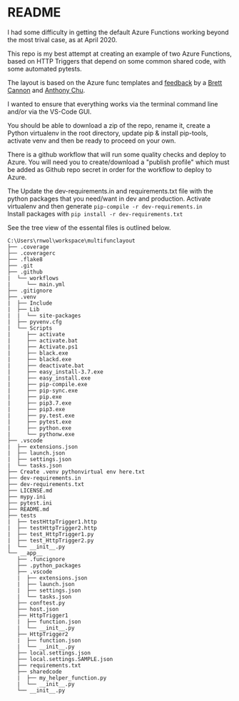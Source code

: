 # README

I had some difficulty in getting the default Azure Functions working beyond the most trival case, as at April 2020.  

This repo is my best attempt at creating an example of two Azure Functions, based on HTTP Triggers that depend on some common shared code, with some automated pytests.

The layout is based on the Azure func templates and [feedback](https://github.com/microsoft/vscode-azurefunctions/issues/1970) by a [Brett Cannon](https://github.com/brettcannon) and [Anthony Chu](https://github.com/anthonychu).

I wanted to ensure that everything works via the terminal command line and/or via the VS-Code GUI.

You should be able to download a zip of the repo, rename it, create a Python virtualenv in the root directory, update pip & install pip-tools, activate venv and then be ready to proceed on your own.

There is a github workflow that will run some quality checks and deploy to Azure.
You will need you to create/download a "publish profile" which must be added as Github repo secret in order for the workflow to deploy to Azure.

The Update the dev-requirements.in and requirements.txt file with the python packages that you need/want in dev and production.
Activate virtualenv and then generate ```pip-compile -r dev-requirements.in```  
Install packages with ```pip install -r dev-requirements.txt```

See the tree view of the essental files is outlined below.

```
C:\Users\rnwol\workspace\multifunclayout
├── .coverage
├── .coveragerc
├── .flake8
├── .git
├── .github
|  └── workflows
|     └── main.yml
├── .gitignore
├── .venv
|  ├── Include
|  ├── Lib
|  |  └── site-packages
|  ├── pyvenv.cfg
|  └── Scripts
|     ├── activate
|     ├── activate.bat
|     ├── Activate.ps1
|     ├── black.exe
|     ├── blackd.exe
|     ├── deactivate.bat
|     ├── easy_install-3.7.exe
|     ├── easy_install.exe
|     ├── pip-compile.exe
|     ├── pip-sync.exe
|     ├── pip.exe
|     ├── pip3.7.exe
|     ├── pip3.exe
|     ├── py.test.exe
|     ├── pytest.exe
|     ├── python.exe
|     └── pythonw.exe
├── .vscode
|  ├── extensions.json
|  ├── launch.json
|  ├── settings.json
|  └── tasks.json
├── Create .venv pythonvirtual env here.txt
├── dev-requirements.in
├── dev-requirements.txt
├── LICENSE.md
├── mypy.ini
├── pytest.ini
├── README.md
├── tests
|  ├── testHttpTrigger1.http
|  ├── testHttpTrigger2.http
|  ├── test_HttpTrigger1.py
|  ├── test_HttpTrigger2.py
|  └── __init__.py
└── __app__
   ├── .funcignore
   ├── .python_packages
   ├── .vscode
   |  ├── extensions.json
   |  ├── launch.json
   |  ├── settings.json
   |  └── tasks.json
   ├── conftest.py
   ├── host.json
   ├── HttpTrigger1
   |  ├── function.json
   |  └── __init__.py
   ├── HttpTrigger2
   |  ├── function.json
   |  └── __init__.py
   ├── local.settings.json
   ├── local.settings.SAMPLE.json
   ├── requirements.txt
   ├── sharedcode
   |  ├── my_helper_function.py
   |  └── __init__.py
   └── __init__.py

```
